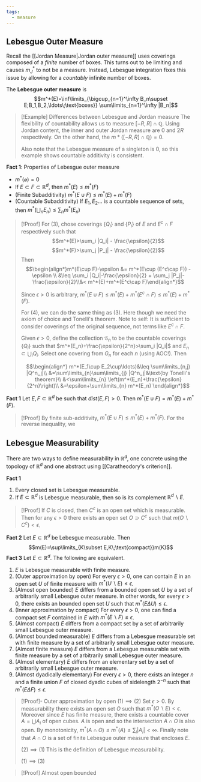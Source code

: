 ```yaml
---
tags:
  - measure
---
```

## Lebesgue Outer Measure
Recall the [[Jordan Measure|Jordan outer measure]] uses coverings composed of a *finite* number of boxes. This turns out to be limiting and causes $m^*_J$ to not be a measure. Instead, Lebesgue integration fixes this issue by allowing for a *countably* infinite number of boxes.

The **Lebesgue outer measure** is 
$$m^*(E)=\inf\limits_{\bigcup_{n=1}^\infty B_n\supset E;B_1,B_2,\ldots\;\text{boxes}} \sum\limits_{n=1}^\infty |B_n|$$

>[!Example] Differences between Lebesgue and Jordan measure
>The flexibility of countability allows us to measure $[-R,R]\cap\mathbb{Q}$. Using Jordan content, the inner and outer Jordan measure are $0$ and $2R$ respectively. On the other hand, the $m*([-R,R]\cap\mathbb{Q}) = 0$. 
>
>Also note that the Lebesgue measure of a singleton is $0$, so this example shows countable additivity is consistent.

**Fact 1**: Properties of Lebesgue outer measure
- $m^*(\varnothing) = 0$
- If $E\subset F\subset \mathbb{R}^d$, then $m^*(E)\leq m^*(F)$
- (Finite Subadditivity) $m^*(E\cup F)\leq m^*(E)+m^*(F)$
- (Countable Subadditivity) If $E_1,E_2\ldots$ is a countable sequence of sets, then $m^*\left(\bigcup_n E_n\right)\leq\sum_n m^*(E_n)$

>[!Proof]
>For (3), chose coverings $\{Q_i\}$ and $\{P_i\}$ of $E$ and $E^c\cap F$ respectively such that 
>$$m^*(E)>\sum_i |Q_i| - \frac{\epsilon}{2}$$
>$$m^*(F)>\sum_j |P_j| - \frac{\epsilon}{2}$$
>Then 
>$$\begin{align*}m*(E\cup F)-\epsilon &= m^*(E\cup (E^c\cap F)) -\epsilon \\
>&\leq \sum_i |Q_i|-\frac{\epsilon}{2} + \sum_j |P_j|-\frac{\epsilon}{2}\\&< m^*(E)+m^*(E^c\cap F)\end{align*}$$
>
>Since $\epsilon>0$ is arbitrary, $m^*(E\cup F)\leq m^*(E)+m^*(E^c\cap F)\leq m^*(E) + m^*(F)$.
>
>For (4), we can do the same thing as (3). Here though we need the axiom of choice and Tonelli's theorem. Note to self: It is sufficient to consider coverings of the original sequence, not terms like $E^c\cap F$.
>
>Given $\epsilon>0$, define the collection $\mathcal{G}_n$ to be the countable coverings $\{Q_i\}$ such that $m^*(E_n)+\frac{\epsilon}{2^n}>\sum_i |Q_i|$ and $E_n\subset\bigcup_i Q_i$. Select one covering from $G_n$ for each $n$ (using AOC!). Then
>
>$$\begin{align*}
>m^*(E_1\cup E_2\cup\ldots)&\leq \sum\limits_{n,j} |Q^n_j|\\
>&=\sum\limits_{n}\sum\limits_{j} |Q^n_j|&\text{by Tonelli's theorem}\\
>&<\sum\limits_{n} \left(m^*(E_n)+\frac{\epsilon}{2^n}\right)\\
>&=\epsilon+\sum\limits_{n} m^*(E_n)
>\end{align*}$$
>

**Fact 1**
Let $E,F\subset\mathbb{R}^d$ be such that $dist(E,F)>0$. Then $m^*(E\cup F)=m^*(E)+m^*(F)$. 
>[!Proof]
>By finite sub-additivity, $m^*(E\cup F)\leq m^*(E)+m^*(F)$. For the reverse inequality, we 
## Lebesgue Measurability
There are two ways to define measurability in $\mathbb{R}^d$, one concrete using the topology of $\mathbb{R}^d$ and one abstract using [[Caratheodory's criterion]].

**Fact 1**
1) Every closed set is Lebesgue measurable.
2) If $E\subset\mathbb{R}^d$ is Lebesgue measurable, then so is its complement $\mathbb{R}^d\backslash E$.

>[!Proof]
>If $C$ is closed, then $C^c$ is an open set which is measurable. Then for any $\epsilon>0$ there exists an open set $O\supset C^c$ such that $m(O\backslash C^c)<\epsilon$. 


**Fact 2**
Let $E\subset \mathbb{R}^d$ be Lebesgue measurable. Then
$$m(E)=\sup\limits_{K\subset E,K\;\text{compact}}m(K)$$
 **Fact 3**
Let $E\subset \mathbb{R}^d$. The following are equivalent.
1) $E$ is Lebesgue measurable with finite measure.
2)  (Outer approximation by open) For every $\epsilon>0$, one can contain $E$ in an open set $U$ of finite measure with $m^*(U\backslash E)\leq \epsilon$.
3)  (Almost open bounded) $E$ differs from a bounded open set $U$ by a set of arbitrarily small Lebesgue outer measure. In other words, for every $\epsilon>0$, there exists an bounded open set $U$ such that $m^*(E\Delta U)\leq \epsilon$.
4) (Inner approximation by compact) For every $\epsilon>0$, one can find a compact set $F$ contained in $E$ with $m^*(E\backslash F)\leq \epsilon$.
5)  (Almost compact) $E$ differs from a compact set by a set of arbitrarily small Lebesgue outer measure.
6) (Almost bounded measurable) $E$ differs from a Lebesgue measurable set with finite measure by a set of arbitrarily small Lebesgue outer measure.
7) (Almost finite measure) $E$ differs from a Lebesgue measurable set with finite measure by a set of arbitrarily small Lebesgue outer measure.
8) (Almost elementary) $E$ differs from an elementary set by a set of arbitrarily small Lebesgue outer measure.
9)  (Almost dyadically elementary) For every $\epsilon>0$, there exists an integer $n$ and a finite union $F$ of closed dyadic cubes of sidelength $2^{-n}$ such that $m^*(E\Delta F)\leq \epsilon$.

>[!Proof]- Outer approximation by open
>$(1)\implies(2)$
>Set $\epsilon>0$. By measurability there exists an open set $O$ such that $m^*(O\backslash E)<\epsilon$. Moreover since $E$ has finite measure, there exists a countable cover $A=\bigcup A_i$ of open cubes. $A$ is open and so the intersection $A\cap O$ is also open. By monotonicity, $m^*(A\cap O)\leq m^*(A)\leq \sum_i |A_i|<\infty$. Finally note that $A\cap O$ is a set of finite Lebesgue outer measure that encloses $E$.
>
>$(2)\implies (1)$ 
>This is the definition of Lebesgue measurability.
>
>$(1)\implies (3)$
>

>[!Proof] Almost open bounded
